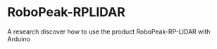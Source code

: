RoboPeak-RPLIDAR
================

A research discover how to use the product RoboPeak-RP-LIDAR with Arduino
